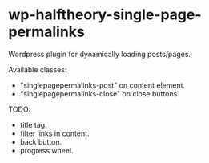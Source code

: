 # wp-halftheory-single-page-permalinks
Wordpress plugin for dynamically loading posts/pages.

Available classes:
- "singlepagepermalinks-post" on content element.
- "singlepagepermalinks-close" on close buttons.

TODO:
- title tag.
- filter links in content.
- back button.
- progress wheel.
